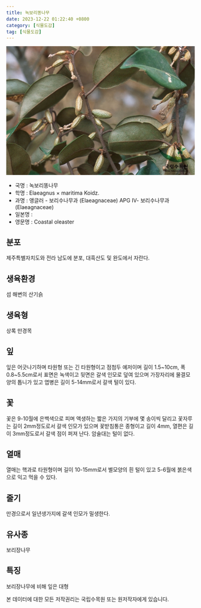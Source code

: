 ```yaml
---
title: 녹보리똥나무
date: 2023-12-22 01:22:40 +0800
category: [식물도감]
tag: [식물도감]
---
```




![녹보리똥나무](/assets/img/fileUpload/plants/basic/Elaeagnaceae/Elaeagnus/22947/22947_4_th2.jpg)
- 국명 : 녹보리똥나무
- 학명 : Elaeagnus × maritima Koidz.
- 과명 : 앵글러 - 보리수나무과 (Elaeagnaceae) APG Ⅳ- 보리수나무과 (Elaeagnaceae)
- 일본명 : 
- 영문명 : Coastal oleaster


## 분포
제주특별자치도와 전라 남도에 분포, 대흑산도 및 완도에서 자란다.
## 생육환경
섬 해변의 산기슭
## 생육형
상록 만경목
## 잎
잎은 어긋나기하며 타원형 또는 긴 타원형이고 점첨두 예저이며 길이 1.5~10cm, 폭 0.8~5.5cm로서 표면은 녹색이고 뒷면은 갈색 인모로 덮여 있으며 가장자리에 물결모양의 톱니가 있고 엽병은 길이 5-14mm로서 갈색 털이 있다.
## 꽃
꽃은 9-10월에 은백색으로 피며 액생하는 짧은 가지의 기부에 몇 송이씩 달리고 꽃자루는 길이 2mm정도로서 갈색 인모가 있으며 꽃받침통은 종형이고 길이 4mm, 열편은 길이 3mm정도로서 갈색 점이 퍼져 난다. 암술대는 털이 없다.
## 열매
열매는 핵과로 타원형이며 길이 10-15mm로서 별모양의 흰 털이 있고 5-6월에 붉은색으로 익고 먹을 수 있다.
## 줄기
만경으로서 일년생가지에 갈색 인모가 밀생한다.
## 유사종
보리장나무
## 특징
보리장나무에 비해 잎은 대형






본 데이터에 대한 모든 저작권리는 국립수목원 또는 원저작자에게 있습니다.

